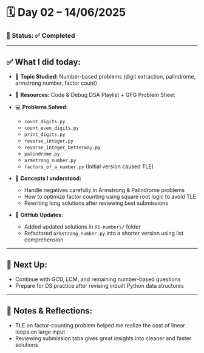 # 🗓️ Day 02 – 14/06/2025

### 📍 Status: ✅ Completed

---

## ✅ What I did today:

* 📌 **Topic Studied:** Number-based problems (digit extraction, palindrome, armstrong number, factor count)

* 📘 **Resources:** Code & Debug DSA Playlist + GFG Problem Sheet

* 💻 **Problems Solved:**

  * `count_digits.py`
  * `count_even_digits.py`
  * `print_digits.py`
  * `reverse_integer.py`
  * `reverse_integer_betterway.py`
  * `palindrome.py`
  * `armstrong_number.py`
  * `factors_of_a_number.py` (Initial version caused TLE)

* 🧠 **Concepts I understood:**

  * Handle negatives carefully in Armstrong & Palindrome problems
  * How to optimize factor counting using square root logic to avoid TLE
  * Rewriting long solutions after reviewing best submissions

* 📁 **GitHub Updates:**

  * Added updated solutions in `01-numbers/` folder
  * Refactored `armstrong_number.py` into a shorter version using list comprehension

---

## 🔄 Next Up:

* Continue with GCD, LCM, and remaining number-based questions
* Prepare for DS practice after revising inbuilt Python data structures

---

## 📝 Notes & Reflections:

* TLE on factor-counting problem helped me realize the cost of linear loops on large input
* Reviewing submission tabs gives great insights into cleaner and faster solutions
